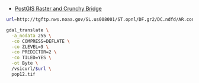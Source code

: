 
* [PostGIS Raster and Crunchy Bridge](https://www.crunchydata.com/blog/postgis-raster-and-crunchy-bridge)

```sh
url=http://tgftp.nws.noaa.gov/SL.us008001/ST.opnl/DF.gr2/DC.ndfd/AR.conus/VP.001-003/ds.pop12.bin

gdal_translate \
  -a_nodata 255 \
  -co COMPRESS=DEFLATE \
  -co ZLEVEL=9 \
  -co PREDICTOR=2 \
  -co TILED=YES \
  -ot Byte \
  /vsicurl/$url \
  pop12.tif          
```
